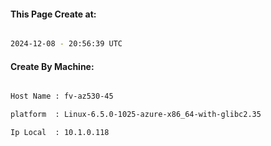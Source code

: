
   
#### This Page Create at:

```bash

2024-12-08 - 20:56:39 UTC

```

#### Create By Machine:

```bash

Host Name : fv-az530-45

platform  : Linux-6.5.0-1025-azure-x86_64-with-glibc2.35

Ip Local  : 10.1.0.118

```

